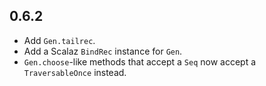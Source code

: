 ## 0.6.2

* Add `Gen.tailrec`.
* Add a Scalaz `BindRec` instance for `Gen`.
* `Gen.choose`-like methods that accept a `Seq` now accept a `TraversableOnce` instead.
